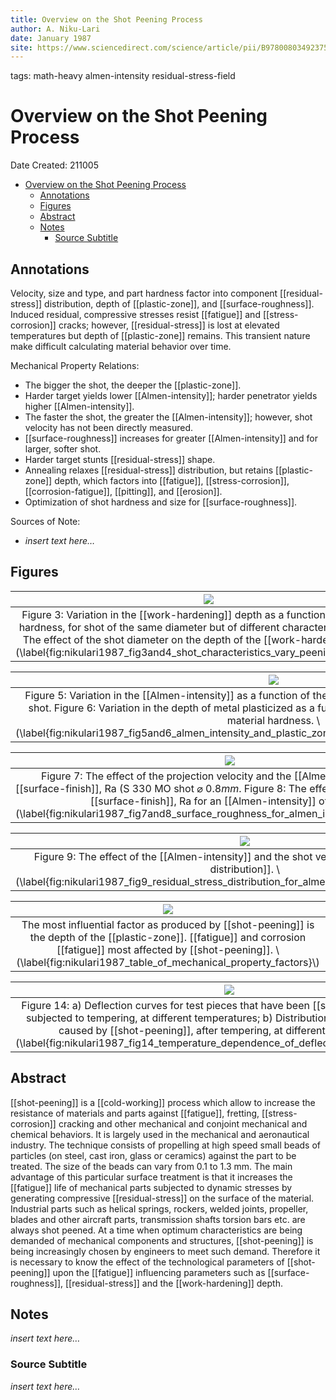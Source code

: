 ```yaml
---
title: Overview on the Shot Peening Process
author: A. Niku-Lari
date: January 1987
site: https://www.sciencedirect.com/science/article/pii/B9780080349237500231
---
```

tags: math-heavy almen-intensity residual-stress-field
<script type="text/javascript"
        src="https://cdnjs.cloudflare.com/ajax/libs/mathjax/2.7.0/MathJax.js?config=TeX-AMS_CHTML">
</script>
<script type="text/x-mathjax-config">
	MathJax.Ajax.config.path["Extra"] = "https://jmanthony3.github.io/Codes/MathJax/extensions/TeX",
	MathJax.Hub.Config({
		TeX: {
			equationNumbers: {
				autoNumber: "AMS"
			},
			extensions: [
				"[Extra]/Taylor.js",
				"[Extra]/NumericalMethods.js"
			]
		},
		tex2jax: {
			inlineMath: [["$", "$"], ["\\(", "\\)"]],
			blockMath: [["$$", "$$"], ["\\[", "\\]"]],
		},
});
</script>
<!-- %%%%%%%% Document Metadata %%%%%%%% -->
# Overview on the Shot Peening Process
Date Created: 211005

- [Overview on the Shot Peening Process](#overview-on-the-shot-peening-process)
	- [Annotations](#annotations)
	- [Figures](#figures)
	- [Abstract](#abstract)
	- [Notes](#notes)
		- [Source Subtitle](#source-subtitle)
<!-- %%%%%%%%%%%%%%%%%%%%%%%%%%%%%% -->





<!-- START WRITING BELOW -->





<!-- %%%%%%%%%%%%%%%%%%%%%%%%%%%%%% -->
## Annotations
Velocity, size and type, and part hardness factor into component [[residual-stress]] distribution, depth of [[plastic-zone]], and [[surface-roughness]]. Induced residual, compressive stresses resist [[fatigue]] and [[stress-corrosion]] cracks; however, [[residual-stress]] is lost at elevated temperatures but depth of [[plastic-zone]] remains. This transient nature make difficult calculating material behavior over time.

Mechanical Property Relations:
- The bigger the shot, the deeper the [[plastic-zone]].
- Harder target yields lower [[Almen-intensity]]; harder penetrator yields higher [[Almen-intensity]].
- The faster the shot, the greater the [[Almen-intensity]]; however, shot velocity has not been directly measured.
- [[surface-roughness]] increases for greater [[Almen-intensity]] and for larger, softer shot.
- Harder target stunts [[residual-stress]] shape.
- Annealing relaxes [[residual-stress]] distribution, but retains [[plastic-zone]] depth, which factors into [[fatigue]], [[stress-corrosion]], [[corrosion-fatigue]], [[pitting]], and [[erosion]].
- Optimization of shot hardness and size for [[surface-roughness]].

Sources of Note:
- *insert text here$\dots$*

## Figures
| ![](../../../attachments/nikulariOverviewShotPeening1987/nikulari1987_fig3and4_shot_characteristics_vary_peening_properties_211005_132644_EST.png) |
|:--:|
| Figure 3: Variation in the [[work-hardening]] depth as a function of the material hardness, for shot of the same diameter but of different characteristics. Figure 4: The effect of the shot diameter on the depth of the [[work-hardening]] strata. \\(\label{fig:nikulari1987_fig3and4_shot_characteristics_vary_peening_properties}\\) |

| ![](../../../attachments/nikulariOverviewShotPeening1987/nikulari1987_fig5and6_almen_intensity_and_plastic_zone_depth_for_shot_hardness_and_velocity_211005_132933_EST.png) |
|:--:|
| Figure 5: Variation in the [[Almen-intensity]] as a function of the blower wheel speed, for various types of shot. Figure 6: Variation in the depth of metal plasticized as a function of the [[Almen-intensity]] and the material hardness. \\(\label{fig:nikulari1987_fig5and6_almen_intensity_and_plastic_zone_depth_for_shot_hardness_and_velocity}\\) |

| ![](../../../attachments/nikulariOverviewShotPeening1987/nikulari1987_fig7and8_surface_roughness_for_almen_intensity_and_shot_size_211005_133243_EST.png) |
|:--:|
| Figure 7: The effect of the projection velocity and the [[Almen-intensity]] on the [[surface-finish]], Ra (S 330 MO shot $\varnothing~0.8mm$. Figure 8: The effect of the shot size on the [[surface-finish]], Ra for an [[Almen-intensity]] of 30 A2. \\(\label{fig:nikulari1987_fig7and8_surface_roughness_for_almen_intensity_and_shot_size}\\) |

| ![](../../../attachments/nikulariOverviewShotPeening1987/nikulari1987_fig9_residual_stress_distribution_for_almen_intensity_and_shot_velocity_211005_133720_EST.png) |
|:--:|
| Figure 9: The effect of the [[Almen-intensity]] and the shot velocity on [[residual-stress-distribution]]. \\(\label{fig:nikulari1987_fig9_residual_stress_distribution_for_almen_intensity_and_shot_velocity}\\) |

| ![](../../../attachments/nikulariOverviewShotPeening1987/nikulari1987_table_of_mechanical_property_factors_211005_134225_EST.png) |
|:--:|
| The most influential factor as produced by [[shot-peening]] is the depth of the [[plastic-zone]]. [[fatigue]] and corrosion [[fatigue]] most affected by [[shot-peening]]. \\(\label{fig:nikulari1987_table_of_mechanical_property_factors}\\) |

| ![](../../../attachments/nikulariOverviewShotPeening1987/nikulari1987_fig14_temperature_dependence_of_deflection_and_plastic_zone_211005_134558_EST.png) |
|:--:|
| Figure 14: a) Deflection curves for test pieces that have been [[shot-peening]] and then subjected to tempering, at different temperatures; b) Distribution of [[residual-stress]] caused by [[shot-peening]], after tempering, at different temperatures. \\(\label{fig:nikulari1987_fig14_temperature_dependence_of_deflection_and_plastic_zone}\\) |

## Abstract
[[shot-peening]] is a [[cold-working]] process which allow to increase the resistance of materials and parts against [[fatigue]], fretting, [[stress-corrosion]] cracking and other mechanical and conjoint mechanical and chemical behaviors. It is largely used in the mechanical and aeronautical industry. The technique consists of propelling at high speed small beads of particles (on steel, cast iron, glass or ceramics) against the part to be treated. The size of the beads can vary from 0.1 to 1.3 mm. The main advantage of this particular surface treatment is that it increases the [[fatigue]] life of mechanical parts subjected to dynamic stresses by generating compressive [[residual-stress]] on the surface of the material. Industrial parts such as helical springs, rockers, welded joints, propeller, blades and other aircraft parts, transmission shafts torsion bars etc. are always shot peened. At a time when optimum characteristics are being demanded of mechanical components and structures, [[shot-peening]] is being increasingly chosen by engineers to meet such demand. Therefore it is necessary to know the effect of the technological parameters of [[shot-peening]] upon the [[fatigue]] influencing parameters such as [[surface-roughness]], [[residual-stress]] and the [[work-hardening]] depth.

## Notes
*insert text here$\dots$*
### Source Subtitle
*insert text here$\dots$*
<!-- %%%%%%%%%%%%%%%%%%%%%%%%%%%%%% -->





<!-- %%%%%%%% End Document %%%%%%%% -->